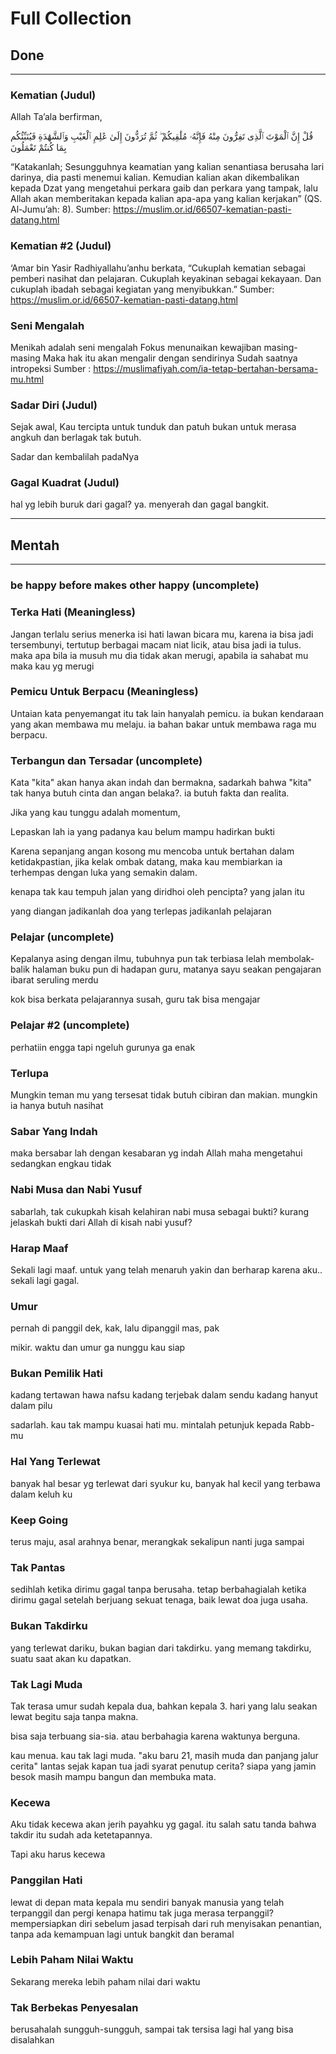# Full Collection

## Done

___

### Kematian (Judul)

Allah Ta’ala berfirman,

قُلْ إِنَّ ٱلْمَوْتَ ٱلَّذِى تَفِرُّونَ مِنْهُ فَإِنَّهُۥ مُلَٰقِيكُمْ ۖ ثُمَّ تُرَدُّونَ إِلَىٰ عَٰلِمِ ٱلْغَيْبِ وَٱلشَّهَٰدَةِ فَيُنَبِّئُكُم بِمَا كُنتُمْ تَعْمَلُونَ

“Katakanlah; Sesungguhnya keamatian yang kalian senantiasa berusaha lari darinya, dia pasti menemui kalian. Kemudian kalian akan dikembalikan kepada Dzat yang mengetahui perkara gaib dan perkara yang tampak, lalu Allah akan memberitakan kepada kalian apa-apa yang kalian kerjakan” (QS. Al-Jumu’ah: 8).
Sumber: https://muslim.or.id/66507-kematian-pasti-datang.html



### Kematian #2 (Judul)

‘Amar bin Yasir Radhiyallahu’anhu berkata, 
“Cukuplah kematian sebagai pemberi nasihat dan pelajaran. Cukuplah keyakinan sebagai kekayaan. Dan cukuplah ibadah sebagai kegiatan yang menyibukkan.”
Sumber: https://muslim.or.id/66507-kematian-pasti-datang.html



### Seni Mengalah

Menikah adalah seni mengalah
Fokus menunaikan kewajiban masing-masing
Maka hak itu akan mengalir dengan sendirinya
Sudah saatnya intropeksi
Sumber : https://muslimafiyah.com/ia-tetap-bertahan-bersama-mu.html



### Sadar Diri (Judul)

Sejak awal,
Kau tercipta untuk tunduk dan patuh
bukan untuk merasa angkuh dan berlagak tak butuh. 

Sadar dan kembalilah padaNya



### Gagal Kuadrat (Judul)

hal yg lebih buruk dari gagal?
ya. menyerah dan gagal bangkit.


___

## Mentah

___

### be happy before makes other happy (uncomplete)





### Terka Hati (Meaningless)

Jangan terlalu serius menerka isi hati lawan bicara mu, karena ia bisa jadi tersembunyi, tertutup berbagai macam niat licik, atau bisa jadi ia tulus. maka apa bila ia musuh mu dia tidak akan merugi, apabila ia sahabat mu maka kau yg merugi



### Pemicu Untuk Berpacu (Meaningless)

Untaian kata penyemangat itu tak lain hanyalah pemicu.
ia bukan kendaraan yang akan membawa mu melaju.
ia bahan bakar untuk membawa raga mu berpacu.



### Terbangun dan Tersadar (uncomplete)

Kata "kita" akan hanya akan indah dan bermakna,
sadarkah bahwa "kita" tak hanya butuh cinta dan angan belaka?.
ia butuh fakta dan realita.

Jika yang kau tunggu adalah momentum,

Lepaskan lah ia yang padanya kau belum mampu hadirkan bukti

Karena sepanjang angan kosong mu mencoba untuk bertahan dalam ketidakpastian,
jika kelak ombak datang, maka kau membiarkan ia terhempas dengan luka yang semakin dalam.

kenapa tak kau tempuh jalan yang diridhoi oleh pencipta?
yang jalan itu  

yang diangan jadikanlah doa
yang terlepas jadikanlah pelajaran




### Pelajar (uncomplete)

Kepalanya asing dengan ilmu,
tubuhnya pun tak terbiasa lelah membolak-balik halaman buku
pun di hadapan guru, matanya sayu seakan pengajaran ibarat seruling merdu

kok bisa berkata pelajarannya susah,
guru tak bisa mengajar



### Pelajar #2 (uncomplete)

perhatiin engga
tapi ngeluh
gurunya ga enak



### Terlupa

Mungkin teman mu yang tersesat tidak butuh cibiran dan makian.
mungkin ia hanya butuh nasihat



### Sabar Yang Indah

maka bersabar lah dengan kesabaran yg indah
Allah maha mengetahui sedangkan engkau tidak



### Nabi Musa dan Nabi Yusuf

sabarlah, tak cukupkah kisah kelahiran nabi musa sebagai bukti?
kurang jelaskah bukti dari Allah di kisah nabi yusuf?



### Harap Maaf

Sekali lagi maaf.
untuk yang telah menaruh yakin dan berharap 
karena aku..
sekali lagi gagal.



### Umur

pernah di panggil dek, kak,
lalu dipanggil mas, pak

mikir.
waktu dan umur ga nunggu kau siap



### Bukan Pemilik Hati

kadang tertawan hawa nafsu
kadang terjebak dalam sendu
kadang hanyut dalam pilu

sadarlah.
kau tak mampu kuasai hati mu.
mintalah petunjuk kepada Rabb-mu



### Hal Yang Terlewat

banyak hal besar yg terlewat dari syukur ku,
banyak hal kecil yang terbawa dalam keluh ku



### Keep Going

terus maju,
asal arahnya benar,
merangkak sekalipun nanti juga sampai



### Tak Pantas

sedihlah ketika dirimu gagal tanpa berusaha.
tetap berbahagialah ketika dirimu gagal setelah berjuang sekuat tenaga, baik lewat doa juga usaha. 



### Bukan Takdirku

yang terlewat dariku, bukan bagian dari takdirku.
yang memang takdirku, suatu saat akan ku dapatkan.



### Tak Lagi Muda

 Tak terasa umur sudah kepala dua, bahkan kepala 3.
hari yang lalu seakan lewat begitu saja tanpa makna.

bisa saja terbuang sia-sia.
atau berbahagia karena waktunya berguna.

kau menua. kau tak lagi muda.
"aku baru 21, masih muda dan panjang jalur cerita"
lantas sejak kapan tua jadi syarat penutup cerita?
siapa yang jamin besok masih mampu bangun dan membuka mata.



### Kecewa

Aku tidak kecewa akan jerih payahku yg gagal.
itu salah satu tanda bahwa takdir itu sudah ada ketetapannya.

Tapi aku harus kecewa



### Panggilan Hati

lewat di depan mata kepala mu sendiri
banyak manusia yang telah terpanggil dan pergi
kenapa hatimu tak juga merasa terpanggil?
mempersiapkan diri sebelum jasad terpisah dari ruh
menyisakan penantian, tanpa ada kemampuan lagi untuk bangkit dan beramal



### Lebih Paham Nilai Waktu

Sekarang mereka lebih paham nilai dari waktu



### Tak Berbekas Penyesalan

berusahalah sungguh-sungguh,
sampai tak tersisa lagi hal yang bisa disalahkan
